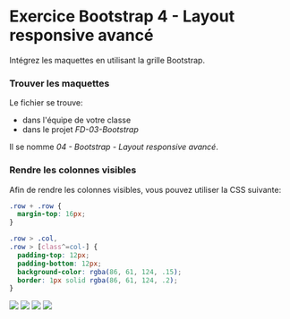 # Exercice Bootstrap 4 - Layout responsive avancé

Intégrez les maquettes en utilisant la grille Bootstrap.

### Trouver les maquettes

Le fichier se trouve:

- dans l'équipe de votre classe
- dans le projet _FD-03-Bootstrap_

Il se nomme _04 - Bootstrap - Layout responsive avancé_.

### Rendre les colonnes visibles

Afin de rendre les colonnes visibles, vous pouvez utiliser la CSS suivante:

```CSS
.row + .row {
  margin-top: 16px;
}

.row > .col,
.row > [class^=col-] {
  padding-top: 12px;
  padding-bottom: 12px;
  background-color: rgba(86, 61, 124, .15);
  border: 1px solid rgba(86, 61, 124, .2);
}
```

![](_consigne/maquette1@1x.png)
![](_consigne/maquette2@1x.png)
![](_consigne/maquette3@1x.png)
![](_consigne/maquette4@1x.png)
